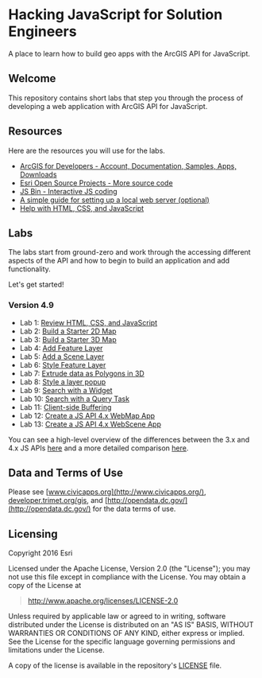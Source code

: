 # Hacking JavaScript for Solution Engineers 

A place to learn how to build geo apps with the ArcGIS API for JavaScript.

## Welcome

This repository contains short labs that step you through the process of developing a web application with ArcGIS API for JavaScript. 


## Resources

Here are the resources you will use for the labs.

* [ArcGIS for Developers - Account, Documentation, Samples, Apps, Downloads](http://developers.arcgis.com)
* [Esri Open Source Projects - More source code](http://esri.github.io)
* [JS Bin - Interactive JS coding](http://jsbin.com)
* [A simple guide for setting up a local web server (optional)](https://gist.github.com/jgravois/5e73b56fa7756fd00b89)
* [Help with HTML, CSS, and JavaScript](http://w3schools.com)

## Labs

The labs start from ground-zero and work through the accessing different aspects of the API and how to begin to build an application and add functionality.

Let's get started!

### Version 4.9

* Lab 1:  [Review HTML, CSS, and JavaScript](./labs/review/lab1.md)
* Lab 2:  [Build a Starter 2D Map](./labs/jsapi/create_starter_map/lab.md)
* Lab 3:  [Build a Starter 3D Map](./labs/jsapi/create_starter_map_3d/lab.md)
* Lab 4:  [Add Feature Layer](./labs/jsapi/add_feature_layer/lab.md)
* Lab 5:  [Add a Scene Layer](./labs/jsapi/add_scene_layer/lab.md)
* Lab 6:  [Style Feature Layer](./labs/jsapi/style_feature_layer/lab.md)
* Lab 7:  [Extrude data as Polygons in 3D](./labs/jsapi/extrude_polygon_3d/lab.md)
* Lab 8:  [Style a layer popup](./labs/jsapi/style_simple_popup/lab.md)
* Lab 9:  [Search with a Widget](./labs/jsapi/search_with_widget/lab.md)
* Lab 10: [Search with a Query Task](./labs/jsapi/search_with_query_task/lab.md)
* Lab 11: [Client-side Buffering](./labs/jsapi/buffer_with_geometry_engine/lab.md)
* Lab 12: [Create a JS API 4.x WebMap App](./labs/webmap_apps/create_jsapi_app/lab.md)
* Lab 13: [Create a JS API 4.x WebScene App](./labs/webmap_apps/create_jsapi_scene_app/lab.md)

You can see a high-level overview of the differences between the 3.x and 4.x JS APIs [here](https://developers.arcgis.com/javascript/latest/guide/choose-version/index.html) and a more detailed comparison [here](https://developers.arcgis.com/javascript/latest/guide/functionality-matrix/index.html).

 
## Data and Terms of Use

Please see [www.civicapps.org](http://www.civicapps.org/), [developer.trimet.org/gis](developer.trimet.org/gis), and [http://opendata.dc.gov/](http://opendata.dc.gov/) for the data terms of use.

## Licensing
Copyright 2016 Esri

Licensed under the Apache License, Version 2.0 (the "License");
you may not use this file except in compliance with the License.
You may obtain a copy of the License at
> http://www.apache.org/licenses/LICENSE-2.0

Unless required by applicable law or agreed to in writing, software
distributed under the License is distributed on an "AS IS" BASIS,
WITHOUT WARRANTIES OR CONDITIONS OF ANY KIND, either express or implied.
See the License for the specific language governing permissions and
limitations under the License.

A copy of the license is available in the repository's [LICENSE](./license.txt) file.


